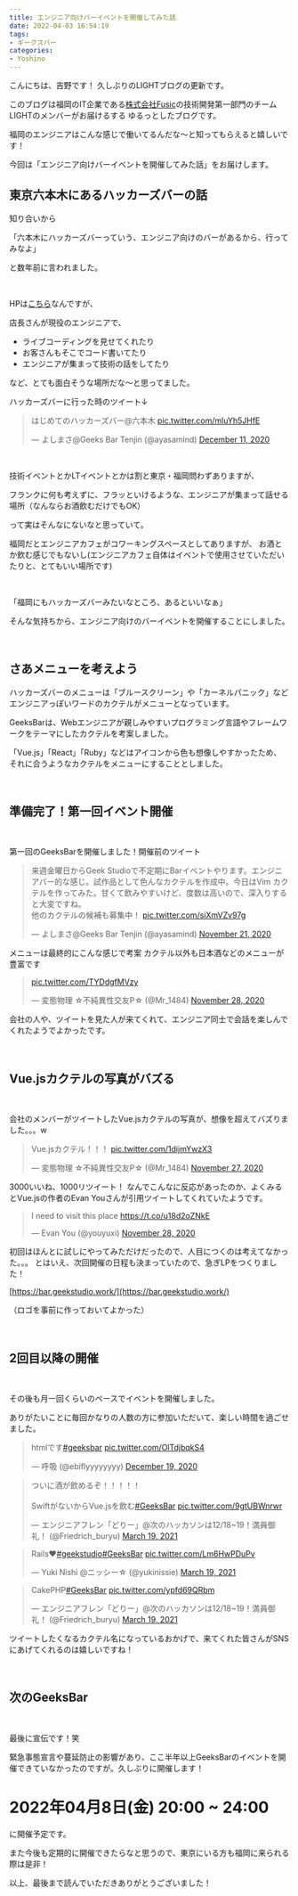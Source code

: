 ```yaml
---
title: エンジニア向けバーイベントを開催してみた話
date: 2022-04-03 16:54:19
tags:
- ギークスバー
categories:
- Yoshino
---
```


こんにちは、吉野です！
久しぶりのLIGHTブログの更新です。

このブログは福岡のIT企業である[株式会社Fusic](https://fusic.co.jp/)の技術開発第一部門のチームLIGHTのメンバーがお届けるする
ゆるっとしたブログです。

福岡のエンジニアはこんな感じで働いてるんだな〜と知ってもらえると嬉しいです！


今回は「エンジニア向けバーイベントを開催してみた話」をお届けします。

<!--more-->


## 東京六本木にあるハッカーズバーの話


知り合いから

「六本木にハッカーズバーっていう、エンジニア向けのバーがあるから、行ってみなよ」

と数年前に言われました。

<br/>

HPは[こちら](https://hackers.bar/)なんですが、

店長さんが現役のエンジニアで、


- ライブコーディングを見せてくれたり
- お客さんもそこでコード書いてたり
- エンジニアが集まって技術の話をしてたり


など、とても面白そうな場所だな〜と思ってました。

ハッカーズバーに行った時のツイート↓

<blockquote class="twitter-tweet"><p lang="ja" dir="ltr">はじめてのハッカーズバー@六本木 <a href="https://t.co/mluYh5JHfE">pic.twitter.com/mluYh5JHfE</a></p>&mdash; よしまさ@Geeks Bar Tenjin (@ayasamind) <a href="https://twitter.com/ayasamind/status/1337362863309000704?ref_src=twsrc%5Etfw">December 11, 2020</a></blockquote> <script async src="https://platform.twitter.com/widgets.js" charset="utf-8"></script>



<br/>

技術イベントとかLTイベントとかは割と東京・福岡問わずありますが、

フランクに何も考えずに、フラッといけるような、エンジニアが集まって話せる場所（なんならお酒飲むだけでもOK）

って実はそんなにないなと思っていて。

福岡だとエンジニアカフェがコワーキングスペースとしてありますが、
お酒とか飲む感じでもないし(エンジニアカフェ自体はイベントで使用させていただいたりと、とてもいい場所です)


<br/>

<string>「福岡にもハッカーズバーみたいなところ、あるといいなぁ」</string>


そんな気持ちから、エンジニア向けのバーイベントを開催することにしました。


<br/>

## さあメニューを考えよう


ハッカーズバーのメニューは「ブルースクリーン」や「カーネルパニック」などエンジニアっぽいワードのカクテルがメニューとなっています。

GeeksBarは、Webエンジニアが親しみやすいプログラミング言語やフレームワークをテーマにしたカクテルを考案しました。

「Vue.js」「React」「Ruby」などはアイコンから色も想像しやすかったため、
それに合うようなカクテルをメニューにすることとしました。


<br/>

## 準備完了！第一回イベント開催

<br/>

第一回のGeeksBarを開催しました！開催前のツイート

<blockquote class="twitter-tweet"><p lang="ja" dir="ltr">来週金曜日からGeek Studioで不定期にBarイベントやります。エンジニアバー的な感じ。試作品として色んなカクテルを作成中。今日はVim カクテルを作ってみた。甘くて飲みやすいけど、度数は高いので、深入りすると大変ですね。<br>他のカクテルの候補も募集中！ <a href="https://t.co/siXmVZv97g">pic.twitter.com/siXmVZv97g</a></p>&mdash; よしまさ@Geeks Bar Tenjin (@ayasamind) <a href="https://twitter.com/ayasamind/status/1330121522598514698?ref_src=twsrc%5Etfw">November 21, 2020</a></blockquote> <script async src="https://platform.twitter.com/widgets.js" charset="utf-8"></script>


メニューは最終的にこんな感じで考案
カクテル以外も日本酒などのメニューが豊富です


<blockquote class="twitter-tweet"><p lang="und" dir="ltr"><a href="https://t.co/TYDdgfMVzy">pic.twitter.com/TYDdgfMVzy</a></p>&mdash; 変態物理 ☆不純異性交友P☆ (@Mr_1484) <a href="https://twitter.com/Mr_1484/status/1332515507300225024?ref_src=twsrc%5Etfw">November 28, 2020</a></blockquote> <script async src="https://platform.twitter.com/widgets.js" charset="utf-8"></script>


会社の人や、ツイートを見た人が来てくれて、エンジニア同士で会話を楽しんでくれたようでよかったです。


<br/>

## Vue.jsカクテルの写真がバズる

<br/>

会社のメンバーがツイートしたVue.jsカクテルの写真が、想像を超えてバズりました。。。w


<blockquote class="twitter-tweet"><p lang="ja" dir="ltr">Vue.jsカクテル！！！ <a href="https://t.co/1dijmYwzX3">pic.twitter.com/1dijmYwzX3</a></p>&mdash; 変態物理 ☆不純異性交友P☆ (@Mr_1484) <a href="https://twitter.com/Mr_1484/status/1332262150581075968?ref_src=twsrc%5Etfw">November 27, 2020</a></blockquote> <script async src="https://platform.twitter.com/widgets.js" charset="utf-8"></script>


3000いいね、1000リツイート！
なんでこんなに反応があったのか、よくみるとVue.jsの作者のEvan Youさんが引用ツイートしてくれていたようです。

<blockquote class="twitter-tweet"><p lang="en" dir="ltr">I need to visit this place <a href="https://t.co/u18d2oZNkE">https://t.co/u18d2oZNkE</a></p>&mdash; Evan You (@youyuxi) <a href="https://twitter.com/youyuxi/status/1332795013768638467?ref_src=twsrc%5Etfw">November 28, 2020</a></blockquote> <script async src="https://platform.twitter.com/widgets.js" charset="utf-8"></script>



初回はほんとに試しにやってみただけだったので、人目につくのは考えてなかった。。。
とはいえ、次回開催の日程も決まっていたので、急ぎLPをつくりました！


[https://bar.geekstudio.work/](https://bar.geekstudio.work/)


（ロゴを事前に作っておいてよかった）


<br/>

## 2回目以降の開催

<br/>

その後も月一回くらいのペースでイベントを開催しました。

ありがたいことに毎回かなりの人数の方に参加いただいて、楽しい時間を過ごせました。


<blockquote class="twitter-tweet"><p lang="ja" dir="ltr">htmlです<a href="https://twitter.com/hashtag/geeksbar?src=hash&amp;ref_src=twsrc%5Etfw">#geeksbar</a> <a href="https://t.co/OlTdjbqkS4">pic.twitter.com/OlTdjbqkS4</a></p>&mdash; 呼吸 (@ebiflyyyyyyyy) <a href="https://twitter.com/ebiflyyyyyyyy/status/1340280126638940162?ref_src=twsrc%5Etfw">December 19, 2020</a></blockquote> <script async src="https://platform.twitter.com/widgets.js" charset="utf-8"></script>

<blockquote class="twitter-tweet"><p lang="ja" dir="ltr">ついに酒が飲めるぞ！！！！！<br><br>SwiftがないからVue.jsを飲む<a href="https://twitter.com/hashtag/GeeksBar?src=hash&amp;ref_src=twsrc%5Etfw">#GeeksBar</a> <a href="https://t.co/9gtUBWnrwr">pic.twitter.com/9gtUBWnrwr</a></p>&mdash; エンジニアフレン「どりー」@次のハッカソンは12/18~19！満員御礼！ (@Friedrich_buryu) <a href="https://twitter.com/Friedrich_buryu/status/1372862738599354373?ref_src=twsrc%5Etfw">March 19, 2021</a></blockquote> <script async src="https://platform.twitter.com/widgets.js" charset="utf-8"></script>

<blockquote class="twitter-tweet"><p lang="en" dir="ltr">Rails❤️<a href="https://twitter.com/hashtag/geekstudio?src=hash&amp;ref_src=twsrc%5Etfw">#geekstudio</a><a href="https://twitter.com/hashtag/GeeksBar?src=hash&amp;ref_src=twsrc%5Etfw">#GeeksBar</a> <a href="https://t.co/Lm6HwPDuPv">pic.twitter.com/Lm6HwPDuPv</a></p>&mdash; Yuki Nishi @ニッシー☆ (@yukinissie) <a href="https://twitter.com/yukinissie/status/1372864008118697986?ref_src=twsrc%5Etfw">March 19, 2021</a></blockquote> <script async src="https://platform.twitter.com/widgets.js" charset="utf-8"></script>

<blockquote class="twitter-tweet"><p lang="en" dir="ltr">CakePHP<a href="https://twitter.com/hashtag/GeeksBar?src=hash&amp;ref_src=twsrc%5Etfw">#GeeksBar</a> <a href="https://t.co/ypfd69QRbm">pic.twitter.com/ypfd69QRbm</a></p>&mdash; エンジニアフレン「どりー」@次のハッカソンは12/18~19！満員御礼！ (@Friedrich_buryu) <a href="https://twitter.com/Friedrich_buryu/status/1372870640278011905?ref_src=twsrc%5Etfw">March 19, 2021</a></blockquote> <script async src="https://platform.twitter.com/widgets.js" charset="utf-8"></script>


ツイートしたくなるカクテル名になっているおかげで、来てくれた皆さんがSNSにあげてくれるのは嬉しいですね！



<br/>

## 次のGeeksBar

<br/>

最後に宣伝です！笑

緊急事態宣言や蔓延防止の影響があり、ここ半年以上GeeksBarのイベントを開催できていなかったのですが。久しぶりに開催します！


# 2022年04月8日(金) 20:00 ~ 24:00

に開催予定です。

また今後も定期的に開催できたらなと思うので、東京にいる方も福岡に来られる際は是非！



以上、最後まで読んでいただきありがとうございました！
